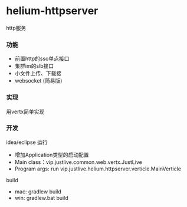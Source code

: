 # helium-httpserver

http服务

### 功能
  - 前置http的sso单点接口
  - 集群im的slb接口
  - 小文件上传、下载接
  - websocket (简易版)
  
### 实现
  用vertx简单实现
  
  
### 开发

idea/eclipse 运行
- 增加Application类型的启动配置
- Main class：vip.justlive.common.web.vertx.JustLive
- Program args: run vip.justlive.helium.httpserver.verticle.MainVerticle


build
- mac: gradlew build
- win: gradlew.bat build

